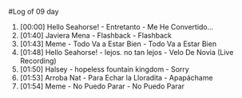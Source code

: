 #Log of 09 day

1. [00:00] Hello Seahorse! - Entretanto - Me He Convertido...
1. [01:40] Javiera Mena - Flashback - Flashback
1. [01:43] Meme - Todo Va a Estar Bien - Todo Va a Estar Bien
1. [01:48] Hello Seahorse! - lejos. no tan lejos - Velo De Novia (Live Recording)
1. [01:50] Halsey - hopeless fountain kingdom - Sorry
1. [01:53] Arroba Nat - Para Echar la Lloradita - Apapáchame
1. [01:54] Meme - No Puedo Parar - No Puedo Parar
